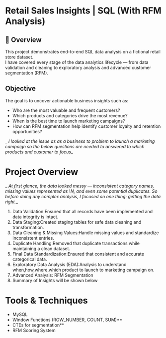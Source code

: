 # Retail Sales Insights | SQL (With RFM Analysis)
## 📖 Overview
This project demonstrates end-to-end SQL data analysis on a fictional retail store dataset.  
I have covered every stage of the data analytics lifecycle — from data validation and cleaning to exploratory analysis and advanced customer segmentation (RFM). 

## Objective
The goal is to uncover actionable business insights such as:
- Who are the most valuable and frequent customers?  
- Which products and categories drive the most revenue?  
- When is the best time to launch marketing campaigns?  
- How can RFM segmentation help identify customer loyalty and retention opportunities?
  
_ _I looked at the issue as  as a business to problem to launch a marketing campaign so the below questions are needed to answered to which products and customer to focus__



# Project Overview

_ _At first glance, the data looked messy — inconsistent category names, missing values represented as \N, and even some potential duplicates. So before doing any complex analysis, I focused on one thing: getting the data right.__

1. Data Validation:Ensured that all records have been implemented and data integrity is intact.
2. Data Staging:Created staging tables for safe data cleaning and transformation.
3. Data Cleaning & Missing Values:Handle missing values and standardize inconsistent entries.
4. Duplicate Handling:Removed that duplicate transactions while maintaining a clean dataset.
5. Final Data Standardization:Ensured that consistent and accurate categorical data.
6. Exploratory Data Analysis (EDA):Analysis to understand when,how,where,which product to launch to  marketing campaign on.
7. Advanced Analysis: RFM Segmentation
8. Summary of Insights will be shown below

# Tools & Techniques
* MySQL 
* Window Functions (ROW_NUMBER, COUNT, SUM)**
* CTEs for segmentation**
* RFM Scoring System


